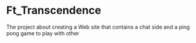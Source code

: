 # Ft_Transcendence
The project about creating a Web site that contains a chat side and a ping pong game to play with other
